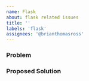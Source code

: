 ```yaml
---
name: Flask
about: flask related issues
title: ''
labels: 'flask'
assignees: '@brianthomasross'
---
```

### Problem



### Proposed Solution


<!-- Thank you for your contribution -->
